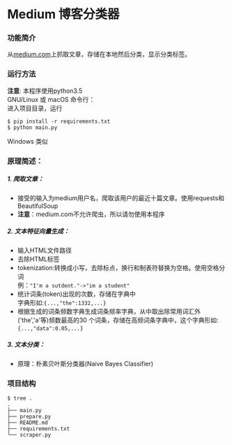 # Medium 博客分类器

### 功能简介

从[medium.com](https://medium.com)上抓取文章，存储在本地然后分类，显示分类标签。

### 运行方法
**注意**: 本程序使用python3.5    
GNU/Linux 或 macOS 命令行：    
进入项目目录，运行
```
$ pip install -r requirements.txt
$ python main.py
```
Windows 类似

### 原理简述：

##### 1. 爬取文章：    
  - 接受的输入为medium用户名，爬取该用户的最近十篇文章。使用requests和BeautifulSoup    
  - **注意**：medium.com不允许爬虫，所以请勿使用本程序    

##### 2. 文本特征向量生成：    
  - 输入HTML文件路径
  - 去除HTML标签
  - tokenization:转换成小写，去除标点，换行和制表符替换为空格。使用空格分词    
    例：`"I'm a sutdent."->"im a student"`
  - 统计词条(token)出现的次数，存储在字典中    
    字典形如:`{...,"the":1332,...}`
  - 根据生成的词条频数字典生成词条频率字典，从中取出除常用词汇外('the','a'等)频数最高的30 个词条，存储在高频词条字典中，这个字典形如:`{...,"data":0.05,...}`    

##### 3. 文本分类：    
  - 原理：朴素贝叶斯分类器(Naive Bayes Classifier)

### 项目结构
~~~~
$ tree .
.    
├── main.py    
├── prepare.py    
├── README.md    
├── requirements.txt     
└── scraper.py
~~~~
